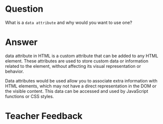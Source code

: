 # Question
What is a `data attribute` and why would you want to use one?

# Answer

 data attribute in HTML is a custom attribute that can be added to any HTML element.
 These attributes are used to store custom data or information related to the element,
 without affecting its visual representation or behavior.

 Data attributes would be used allow you to associate extra information with HTML elements,
 which may not have a direct representation in the DOM or the visible content.
 This data can be accessed and used by JavaScript functions or CSS styles.

# Teacher Feedback
